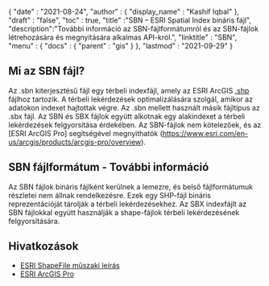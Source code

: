 {
  "date" : "2021-08-24",
  "author" : {
    "display_name" : "Kashif Iqbal"
},
  "draft" : "false",
  "toc" : true,
  "title" :"SBN – ESRI Spatial Index bináris fájl",
  "description":"További információ az SBN-fájlformátumról és az SBN-fájlok létrehozására és megnyitására alkalmas API-król.",
  "linktitle" : "SBN",
  "menu" : {
    "docs" : {
      "parent" : "gis"
}
},
  "lastmod" : "2021-09-29"
}

## Mi az SBN fájl?

Az .sbn kiterjesztésű fájl egy térbeli indexfájl, amely az ESRI ArcGIS [.shp](/hu/gis/shp/) fájlhoz tartozik. A térbeli lekérdezések optimalizálására szolgál, amikor az adatokon indexet hajtottak végre. Az .sbn mellett használt másik fájltípus az .sbx fájl. Az SBN és SBX fájlok együtt alkotnak egy alakindexet a térbeli lekérdezések felgyorsítása érdekében. Az SBN-fájlok nem kötelezőek, és az [ESRI ArcGIS Pro] segítségével megnyithatók (https://www.esri.com/en-us/arcgis/products/arcgis-pro/overview).

## SBN fájlformátum - További információ

Az SBN fájlok bináris fájlként kerülnek a lemezre, és belső fájlformátumuk részletei nem állnak rendelkezésre. Ezek egy SHP-fájl bináris reprezentációját tárolják a térbeli lekérdezésekhez. Az SBX indexfájlt az SBN fájlokkal együtt használják a shape-fájlok térbeli lekérdezésének felgyorsítására.

## Hivatkozások

* [ESRI ShapeFile műszaki leírás](https://www.esri.com/content/dam/esrisites/sitecore-archive/Files/Pdfs/library/whitepapers/pdfs/shapefile.pdf)
* [ESRI ArcGIS Pro](https://www.esri.com/en-us/arcgis/products/arcgis-pro/overview)

